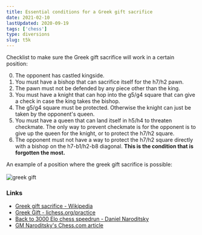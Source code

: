 ```yaml
---
title: Essential conditions for a Greek gift sacrifice
date: 2021-02-10
lastUpdated: 2020-09-19
tags: ['chess']
type: diversions
slug: t5k
---
```


Checklist to make sure the Greek gift sacrifice will work in a certain position:

0. The opponent has castled kingside.
1. You must have a bishop that can sacrifice itself for the h7/h2 pawn.
2. The pawn must not be defended by any piece other than the king.
3. You must have a knight that can hop into the g5/g4 square that can give a check in case the king takes the bishop.
4. The g5/g4 square must be protected. Otherwise the knight can just be taken by the opponent's queen.
5. You must have a queen that can land itself in h5/h4 to threaten checkmate. The only way to prevent checkmate is for the opponent is to give up the queen for the knight, or to protect the h7/h2 square.
6. The opponent must not have a way to protect the h7/h2 square directly with a bishop on the h7-b1/h2-b8 diagonal. **This is the condition that is forgotten the most.**

An example of a position where the greek gift sacrifice is possible:<br /><br />
![greek gift](/greek-gift.png)

### Links

- [Greek gift sacrifice - Wikipedia](https://en.wikipedia.org/wiki/Greek_gift_sacrifice)
- [Greek Gift - lichess.org/practice](https://lichess.org/practice/intermediate-tactics/greek-gift/s5pLU7Of/uCkLsFs1)
- [Back to 3000 Elo chess speedrun - Daniel Naroditsky](https://www.youtube.com/watch?v=wdHXvOBC8bw&t=1096s)
- [GM Naroditsky's Chess.com article](https://www.chess.com/article/view/the-greek-gift-sacrifice-lives-on)
